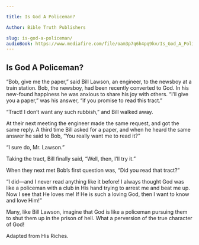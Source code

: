 ```yaml
---

title: Is God A Policeman?

Author: Bible Truth Publishers

slug: is-god-a-policeman/
audioBook: https://www.mediafire.com/file/oam3p7q6h4pq9kv/Is_God_A_Policeman.mp3/file
---
```




## Is God A Policeman?

“Bob, give me the paper,” said Bill Lawson, an engineer, to the newsboy at a train station. Bob, the newsboy, had been recently converted to God. In his new-found happiness he was anxious to share his joy with others. “I’ll give you a paper,” was his answer, “if you promise to read this tract.”



“Tract! I don’t want any such rubbish,” and Bill walked away.



At their next meeting the engineer made the same request, and got the same reply. A third time Bill asked for a paper, and when he heard the same answer he said to Bob, “You really want me to read it?”



“I sure do, Mr. Lawson.”



Taking the tract, Bill finally said, “Well, then, I’ll try it.”



When they next met Bob’s first question was, “Did you read that tract?”



“I did―and I never read anything like it before! I always thought God was like a policeman with a club in His hand trying to arrest me and beat me up. Now I see that He loves me! If He is such a loving God, then I want to know and love Him!”



Many, like Bill Lawson, imagine that God is like a policeman pursuing them to shut them up in the prison of hell. What a perversion of the true character of God!



Adapted from His Riches.